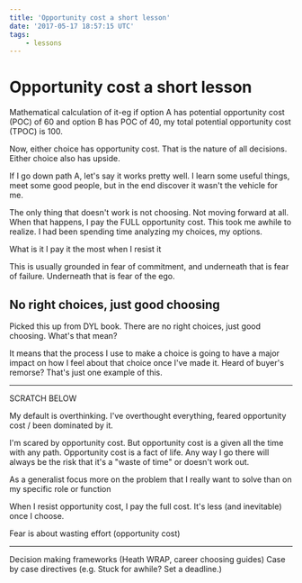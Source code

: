 ```yaml
---
title: 'Opportunity cost a short lesson'
date: '2017-05-17 18:57:15 UTC'
tags:
    - lessons
---
```


# Opportunity cost a short lesson
Mathematical calculation of it-eg if option A has potential opportunity
cost (POC) of 60 and option B has POC of 40, my total potential opportunity
cost (TPOC) is 100.

Now, either choice has opportunity cost. That is the nature of all
decisions. Either choice also has upside.

If I go down path A, let's say it works pretty well. I learn some useful
things, meet some good people, but in the end discover it wasn't the
vehicle for me.

The only thing that doesn't work is not choosing. Not moving forward at
all. When that happens, I pay the FULL opportunity cost. This took me
awhile to realize. I had been spending time analyzing my choices, my
options.

What is it
I pay it the most when I resist it

This is usually grounded in fear of commitment, and underneath that is fear
of failure. Underneath that is fear of the ego.

## No right choices, just good choosing
Picked this up from DYL book. There are no right choices, just good
choosing. What's that mean?

It means that the process I use to make a choice is going to have a major
impact on how I feel about that choice once I've made it. Heard of buyer's
remorse? That's just one example of this.

---
SCRATCH BELOW

My default is overthinking. I've overthought everything, feared opportunity
cost / been dominated by it.

I'm scared by opportunity cost. But opportunity cost is a given all the
time with any path. Opportunity cost is a fact of life. Any way I go there
will always be the risk that it's a "waste of time" or doesn't work out.

As a generalist focus more on the problem that I really want to solve than
on my specific role or function

When I resist opportunity cost, I pay the full cost. It's less (and
inevitable) once I choose.

Fear is about wasting effort (opportunity cost)


---

Decision making frameworks (Heath WRAP, career choosing guides)
Case by case directives (e.g. Stuck for awhile? Set a deadline.)
